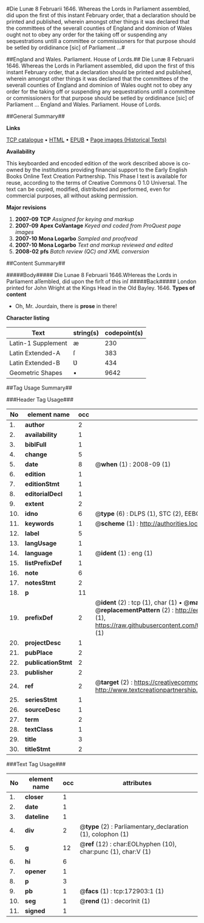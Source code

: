 #Die Lunæ 8 Februarii 1646. Whereas the Lords in Parliament assembled, did upon the first of this instant February order, that a declaration should be printed and published, wherein amongst other things it was declared that the committees of the severall counties of England and dominion of Wales ought not to obey any order for the taking off or suspending any sequestrations untill a committee or commissioners for that purpose should be setled by ordidinance [sic] of Parliament ...#

##England and Wales. Parliament. House of Lords.##
Die Lunæ 8 Februarii 1646. Whereas the Lords in Parliament assembled, did upon the first of this instant February order, that a declaration should be printed and published, wherein amongst other things it was declared that the committees of the severall counties of England and dominion of Wales ought not to obey any order for the taking off or suspending any sequestrations untill a committee or commissioners for that purpose should be setled by ordidinance [sic] of Parliament ...
England and Wales. Parliament. House of Lords.

##General Summary##

**Links**

[TCP catalogue](http://www.ota.ox.ac.uk/tcp/)  • 
[HTML](http://tei.it.ox.ac.uk/tcp/Texts-HTML/free/A83/A83927.html)  • 
[EPUB](http://tei.it.ox.ac.uk/tcp/Texts-EPUB/free/A83/A83927.epub) • 
[Page images (Historical Texts)](https://data.historicaltexts.jisc.ac.uk/view?pubId=eebo-47683438e&pageId=eebo-47683438e-172903-1)

**Availability**

This keyboarded and encoded edition of the
	       work described above is co-owned by the institutions
	       providing financial support to the Early English Books
	       Online Text Creation Partnership. This Phase I text is
	       available for reuse, according to the terms of Creative
	       Commons 0 1.0 Universal. The text can be copied,
	       modified, distributed and performed, even for
	       commercial purposes, all without asking permission.

**Major revisions**

1. __2007-09__ __TCP__ *Assigned for keying and markup*
1. __2007-09__ __Apex CoVantage__ *Keyed and coded from ProQuest page images*
1. __2007-10__ __Mona Logarbo__ *Sampled and proofread*
1. __2007-10__ __Mona Logarbo__ *Text and markup reviewed and edited*
1. __2008-02__ __pfs__ *Batch review (QC) and XML conversion*

##Content Summary##

#####Body#####
Die Lunae 8 Februarii 1646.WHereas the Lords in Parliament aſſembled, did upon the firſt of this inſ
#####Back#####
London printed for John Wright at the Kings Head in the Old Bayley. 1646.
**Types of content**

  * Oh, Mr. Jourdain, there is **prose** in there!

**Character listing**


|Text|string(s)|codepoint(s)|
|---|---|---|
|Latin-1 Supplement|æ|230|
|Latin Extended-A|ſ|383|
|Latin Extended-B|Ʋ|434|
|Geometric Shapes|▪|9642|

##Tag Usage Summary##

###Header Tag Usage###

|No|element name|occ|attributes|
|---|---|---|---|
|1.|__author__|2||
|2.|__availability__|1||
|3.|__biblFull__|1||
|4.|__change__|5||
|5.|__date__|8| @__when__ (1) : 2008-09 (1)|
|6.|__edition__|1||
|7.|__editionStmt__|1||
|8.|__editorialDecl__|1||
|9.|__extent__|2||
|10.|__idno__|6| @__type__ (6) : DLPS (1), STC (2), EEBO-CITATION (1), OCLC (1), VID (1)|
|11.|__keywords__|1| @__scheme__ (1) : http://authorities.loc.gov/ (1)|
|12.|__label__|5||
|13.|__langUsage__|1||
|14.|__language__|1| @__ident__ (1) : eng (1)|
|15.|__listPrefixDef__|1||
|16.|__note__|6||
|17.|__notesStmt__|2||
|18.|__p__|11||
|19.|__prefixDef__|2| @__ident__ (2) : tcp (1), char (1)  •  @__matchPattern__ (2) : ([0-9\-]+):([0-9IVX]+) (1), (.+) (1)  •  @__replacementPattern__ (2) : http://eebo.chadwyck.com/downloadtiff?vid=$1&page=$2 (1), https://raw.githubusercontent.com/textcreationpartnership/Texts/master/tcpchars.xml#$1 (1)|
|20.|__projectDesc__|1||
|21.|__pubPlace__|2||
|22.|__publicationStmt__|2||
|23.|__publisher__|2||
|24.|__ref__|2| @__target__ (2) : https://creativecommons.org/publicdomain/zero/1.0/ (1), http://www.textcreationpartnership.org/docs/. (1)|
|25.|__seriesStmt__|1||
|26.|__sourceDesc__|1||
|27.|__term__|2||
|28.|__textClass__|1||
|29.|__title__|3||
|30.|__titleStmt__|2||


###Text Tag Usage###

|No|element name|occ|attributes|
|---|---|---|---|
|1.|__closer__|1||
|2.|__date__|1||
|3.|__dateline__|1||
|4.|__div__|2| @__type__ (2) : Parliamentary_declaration (1), colophon (1)|
|5.|__g__|12| @__ref__ (12) : char:EOLhyphen (10), char:punc (1), char:V (1)|
|6.|__hi__|6||
|7.|__opener__|1||
|8.|__p__|3||
|9.|__pb__|1| @__facs__ (1) : tcp:172903:1 (1)|
|10.|__seg__|1| @__rend__ (1) : decorInit (1)|
|11.|__signed__|1||
